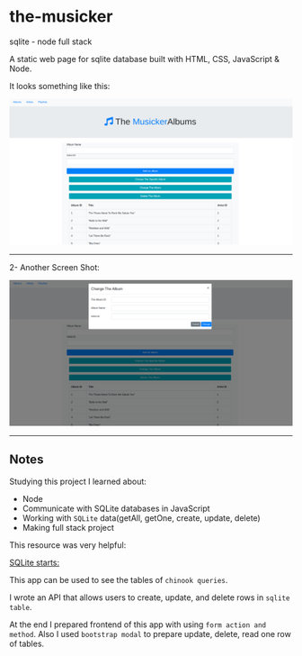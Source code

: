 # the-musicker

sqlite - node full stack

A static web page for sqlite database built with HTML, CSS, JavaScript & Node.

It looks something like this:

[![the musicker screen shot](./musicker.png)](https://github.com/ayseakyol/the-musicker)

---

2- Another Screen Shot:

[![the musicker screen shot](./musicker2.png)](https://github.com/ayseakyol/the-musicker)

---

## Notes

Studying this project I learned about:

- Node
- Communicate with SQLite databases in JavaScript
- Working with `SQLite` data(getAll, getOne, create, update, delete)
- Making full stack project

This resource was very helpful:

[SQLite starts:](https://www.youtube.com/watch?v=2PCaD0Y4MP4&list=PLzV58Zm8FuBIWu1zvGRUfn0Xh6HXRg9cG&index=7)

This app can be used to see the tables of `chinook queries`.

I wrote an API that allows users to create, update, and delete rows in `sqlite table`.

At the end I prepared frontend of this app with using `form action and method`. Also I used `bootstrap modal` to prepare update, delete, read one row of tables.
